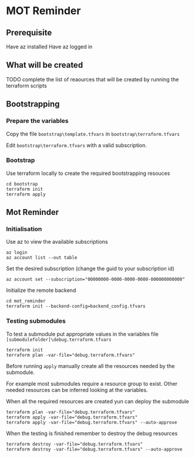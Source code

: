 # MOT Reminder

## Prerequisite

Have az installed
Have az logged in

## What will be created

TODO complete the list of reaources that will be created by running the terraform scripts

## Bootstrapping

### Prepare the variables

Copy the file `bootstrap\template.tfvars` in `bootstrap\terraform.tfvars`

Edit `bootstrap\terraform.tfvars` with a valid subscription.

### Bootstrap

Use terraform locally to create the required bootstrapping resouces

```
cd bootstrap
terraform init
terraform apply
```

## Mot Reminder

### Initialisation

Use az to view the available subscriptions

```
az login
az account list --out table
```

Set the desired subscription (change the guid to your subscription id)

```
az account set --subscription="00000000-0000-0000-0000-000000000000"
```

Initialize the remote backend

```
cd mot_reminder
terraform init --backend-config=backend_config.tfvars
```

### Testing submodules

To test a submodule put appropriate values in the variables file `[submodulefolder]\debug.terraform.tfvars`

```
terraform init
terraform plan -var-file="debug.terraform.tfvars"
```

Before running `apply` manually create all the resources needed by the submodule.

For example most submodules require a resource group to exist. Other needed resources can be inferred looking at the variables.

When all the required resources are created yun can deploy the submodule

```
terraform plan -var-file="debug.terraform.tfvars"
terraform apply -var-file="debug.terraform.tfvars"
terraform apply -var-file="debug.terraform.tfvars" --auto-approve
```

When the testing is finished remember to destroy the debug resources

```
terraform destroy -var-file="debug.terraform.tfvars"
terraform destroy -var-file="debug.terraform.tfvars" --auto-approve
```